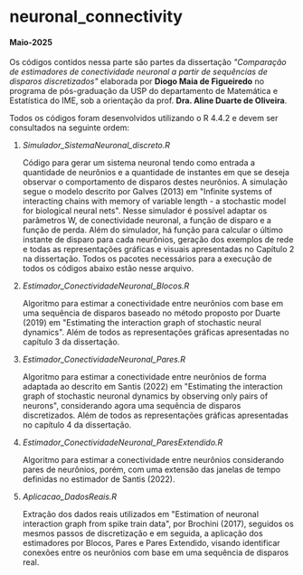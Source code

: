# neuronal_connectivity
#### Maio-2025

Os códigos contidos nessa parte são partes da dissertação *"Comparação de estimadores de conectividade neuronal a partir de sequências de disparos discretizados"* elaborada por **Diogo Maia de Figueiredo** no programa de pós-graduação da USP do departamento de Matemática e Estatística do IME, sob a orientação da prof. **Dra. Aline Duarte de Oliveira**.

Todos os códigos foram desenvolvidos utilizando o R 4.4.2 e devem ser consultados na seguinte ordem:

1. *Simulador_SistemaNeuronal_discreto.R*

   Código para gerar um sistema neuronal tendo como entrada a quantidade de neurônios e a quantidade de instantes em que se deseja observar o comportamento de disparos destes neurônios. A simulação segue o modelo descrito por Galves (2013) em "Infinite systems of interacting chains with memory of variable length - a stochastic model for biological neural nets". Nesse simulador é possível adaptar os parâmetros W, de conectividade neuronal, a função de disparo e a função de perda. Além do simulador, há função para calcular o último instante de disparo para cada neurônios, geração dos exemplos de rede e todas as representações gráficas e visuais apresentadas no Capítulo 2 na dissertação.
   Todos os pacotes necessários para a execução de todos os códigos abaixo estão nesse arquivo.

3. *Estimador_ConectividadeNeuronal_Blocos.R*
   
   Algoritmo para estimar a conectividade entre neurônios com base em uma sequência de disparos baseado no método proposto por Duarte (2019) em "Estimating the interaction graph of stochastic neural dynamics". Além de todos as representações gráficas apresentadas no capítulo 3 da dissertação.

4. *Estimador_ConectividadeNeuronal_Pares.R*
   
   Algoritmo para estimar a conectividade entre neurônios de forma adaptada ao descrito em Santis (2022) em "Estimating the interaction graph of stochastic neuronal dynamics by observing only pairs of neurons", considerando agora uma sequência de disparos discretizados. Além de todos as representações gráficas apresentadas no capítulo 4 da dissertação.

5. *Estimador_ConectividadeNeuronal_ParesExtendido.R*
   
    Algoritmo para estimar a conectividade entre neurônios considerando pares de neurônios, porém, com uma extensão das janelas de tempo definidas no estimador de Santis (2022).
   
6. *Aplicacao_DadosReais.R*
   
   Extração dos dados reais utilizados em  "Estimation of neuronal interaction graph from spike train data", por Brochini (2017), seguidos os mesmos passos de discretização e em seguida, a aplicação dos estimadores por Blocos, Pares e Pares Extendido, visando identificar conexões entre os neurônios com base em uma sequência de disparos real.
